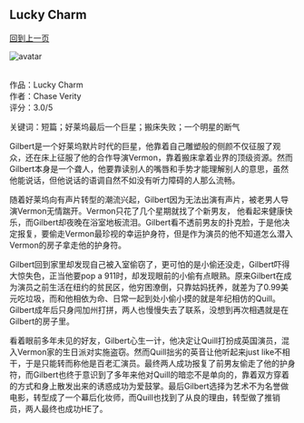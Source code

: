 ## Lucky Charm
[回到上一页](https://boheme13.github.io/Reviews/)  &nbsp;&nbsp;

![avatar](https://m.media-amazon.com/images/I/41YFMHbTfmL.jpg)
<br>
<br>

作品：Lucky Charm<br>
作者：Chase Verity<br>
评分：3.0/5<br>

关键词：短篇；好莱坞最后一个巨星；搬床失败；一个明星的断气

Gilbert是一个好莱坞默片时代的巨星，他靠着自己雕塑般的侧颜不仅征服了观众，还在床上征服了他的合作导演Vermon，靠着搬床拿着业界的顶级资源。然而Gilbert本身是一个聋人，他要靠读别人的嘴唇和手势才能理解别人的意思，虽然他能说话，但他说话的语调自然不如没有听力障碍的人那么流畅。

随着好莱坞向有声片转型的潮流兴起，Gilbert因为无法出演有声片，被老男人导演Vermon无情踹开。Vermon只花了几个星期就找了个新男友， 他看起来健康快乐，而Gilbert却夜晚在浴室地板流泪。Gilbert看不透前男友的扑克脸，于是他决定报复，要偷走Vermon最珍视的幸运护身符，但是作为演员的他不知道怎么潜入Vermon的房子拿走他的护身符。

Gilbert回到家里却发现自己被入室偷窃了，更可怕的是小偷还没走，Gilbert吓得大惊失色，正当他要pop a 911时，却发现眼前的小偷有点眼熟。原来Gilbert在成为演员之前生活在纽约的贫民区，他穷困潦倒，只靠姑妈抚养，就差为了0.99美元吃垃圾，而和他相依为命、日常一起到处小偷小摸的就是年纪相仿的Quill。Gilbert成年后只身闯加州打拼，两人也慢慢失去了联系，没想到再次相遇就是在Gilbert的房子里。

看着眼前多年未见的好友，Gilbert心生一计，他决定让Quill打扮成英国演员，混入Vermon家的生日派对实施盗窃。然而Quill拙劣的英音让他听起来just like不相干，于是只能转而称他是百老汇演员。最终两人成功报复了前男友偷走了他的护身符，而Gilbert也终于意识到了多年来他对Quill的暗恋不是单向的，靠着双方穿着的方式和身上散发出来的诱惑成功为爱鼓掌。最后Gilbert选择为艺术不为名誉做电影，转型成了一个幕后化妆师，而Quill也找到了从良的理由，转型做了推销员，两人最终也成功HE了。